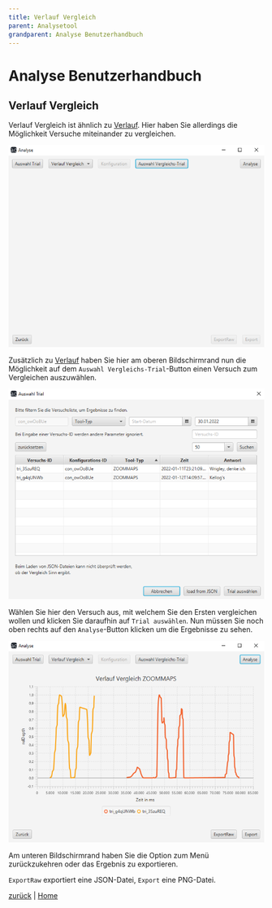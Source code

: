 ```yaml
---
title: Verlauf Vergleich
parent: Analysetool
grandparent: Analyse Benutzerhandbuch
---
```

# Analyse Benutzerhandbuch

## Verlauf Vergleich

Verlauf Vergleich ist ähnlich zu [Verlauf](verlauf.md). Hier haben Sie allerdings die Möglichkeit Versuche miteinander zu vergleichen.

![verlaufvergleich](resources/verlaufvergleich.PNG)

Zusätzlich zu [Verlauf](verlauf.md) haben Sie hier am oberen Bildschirmrand nun die Möglichkeit auf dem `Auswahl Vergleichs-Trial`-Button einen Versuch zum Vergleichen auszuwählen.

![verlaufvergleichauswahl](resources/verlaufvergleichauswahl.PNG)

Wählen Sie hier den Versuch aus, mit welchem Sie den Ersten vergleichen wollen und klicken Sie daraufhin auf `Trial auswählen`. Nun müssen Sie noch oben rechts auf den `Analyse`-Button klicken um die Ergebnisse zu sehen.

![verlaufvergleichergebnis](resources/verlaufvergleichergebnis.PNG)

Am unteren Bildschirmrand haben Sie die Option zum Menü zurückzukehren oder das Ergebnis zu exportieren.

`ExportRaw` exportiert eine JSON-Datei, `Export` eine PNG-Datei.

[zurück](index.md) | [Home](../../index.md)
